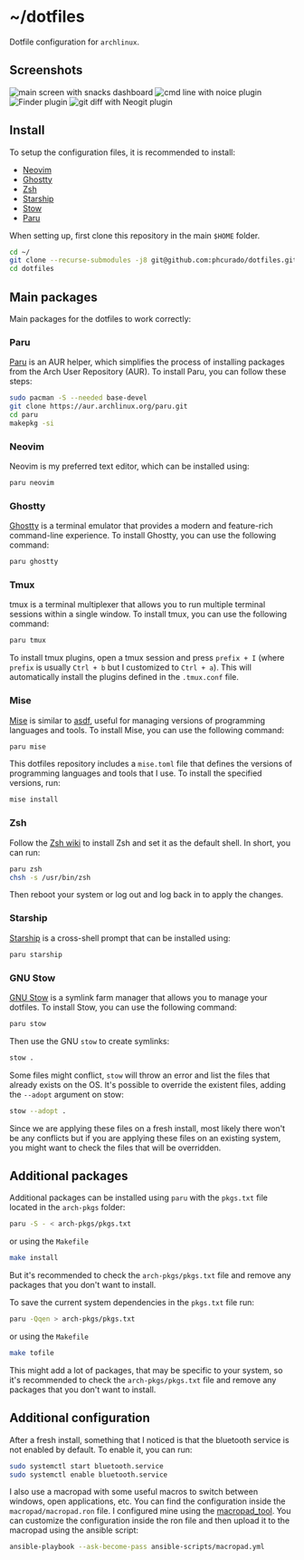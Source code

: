 # ~/dotfiles

Dotfile configuration for `archlinux`.

## Screenshots

<img src="images/dashboard.png" alt="main screen with snacks dashboard">

<img src="images/cmdline.png" alt="cmd line with noice plugin">

<img src="images/finder.png" alt="Finder plugin">

<img src="images/gitdiff.png" alt="git diff with Neogit plugin">

## Install

To setup the configuration files, it is recommended to install:

- [Neovim](https://neovim.io)
- [Ghostty](https://ghostty.org/)
- [Zsh](https://wiki.archlinux.org/title/Zsh)
- [Starship](https://starship.rs)
- [Stow](https://www.gnu.org/software/stow/manual/stow.html)
- [Paru](https://github.com/Morganamilo/paru)

When setting up, first clone this repository in the main `$HOME` folder.

```bash
cd ~/
git clone --recurse-submodules -j8 git@github.com:phcurado/dotfiles.git
cd dotfiles
```

## Main packages

Main packages for the dotfiles to work correctly:

### Paru

[Paru](https://github.com/Morganamilo/paru) is an AUR helper, which simplifies the process of installing packages from the Arch User Repository (AUR). To install Paru, you can follow these steps:

```bash
sudo pacman -S --needed base-devel
git clone https://aur.archlinux.org/paru.git
cd paru
makepkg -si

```

### Neovim

Neovim is my preferred text editor, which can be installed using:

```bash
paru neovim
```

### Ghostty

[Ghostty](https://ghostty.org/) is a terminal emulator that provides a modern and feature-rich command-line experience. To install Ghostty, you can use the following command:

```bash
paru ghostty
```

### Tmux

tmux is a terminal multiplexer that allows you to run multiple terminal sessions within a single window. To install tmux, you can use the following command:

```bash
paru tmux
```

To install tmux plugins, open a tmux session and press `prefix + I` (where `prefix` is usually `Ctrl + b` but I customized to `Ctrl + a`). This will automatically install the plugins defined in the `.tmux.conf` file.

### Mise

[Mise](https://github.com/jdx/mise) is similar to [asdf](https://asdf-vm.com/), useful for managing versions of programming languages and tools. To install Mise, you can use the following command:

```bash
paru mise
```

This dotfiles repository includes a `mise.toml` file that defines the versions of programming languages and tools that I use. To install the specified versions, run:

```bash
mise install
```

### Zsh

Follow the [Zsh wiki](https://wiki.archlinux.org/title/Zsh) to install Zsh and set it as the default shell.
In short, you can run:

```bash
paru zsh
chsh -s /usr/bin/zsh
```

Then reboot your system or log out and log back in to apply the changes.

### Starship

[Starship](https://starship.rs) is a cross-shell prompt that can be installed using:

```bash
paru starship
```

### GNU Stow

[GNU Stow](https://www.gnu.org/software/stow/manual/stow.html) is a symlink farm manager that allows you to manage your dotfiles. To install Stow, you can use the following command:

```bash
paru stow
```

Then use the GNU `stow` to create symlinks:

```bash
stow .
```

Some files might conflict, `stow` will throw an error and list the files that already exists on the OS.
It's possible to override the existent files, adding the `--adopt` argument on stow:

```bash
stow --adopt .
```

Since we are applying these files on a fresh install, most likely there won't be any conflicts but if you are applying these files on an existing system, you might want to check the files that will be overridden.

## Additional packages

Additional packages can be installed using `paru` with the `pkgs.txt` file located in the `arch-pkgs` folder:

```bash
paru -S - < arch-pkgs/pkgs.txt
```

or using the `Makefile`

```bash
make install
```

But it's recommended to check the `arch-pkgs/pkgs.txt` file and remove any packages that you don't want to install.

To save the current system dependencies in the `pkgs.txt` file run:

```bash
paru -Qqen > arch-pkgs/pkgs.txt
```

or using the `Makefile`

```bash
make tofile
```

This might add a lot of packages, that may be specific to your system, so it's recommended to check the `arch-pkgs/pkgs.txt` file and remove any packages that you don't want to install.

## Additional configuration

After a fresh install, something that I noticed is that the bluetooth service is not enabled by default. To enable it, you can run:

```bash
sudo systemctl start bluetooth.service
sudo systemctl enable bluetooth.service
```

I also use a macropad with some useful macros to switch between windows, open applications, etc. You can find the configuration inside the `macropad/macropad.ron` file. I configured mine using the [macropad_tool](https://github.com/kamaaina/macropad_tool). You can customize the configuration inside the ron file and then upload it to the macropad using the ansible script:

```bash
ansible-playbook --ask-become-pass ansible-scripts/macropad.yml
```
